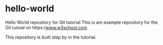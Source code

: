 # hello-world
Hello World repository for Git tutorial
This is am example repository for the Git tutoial on https:/www.w3school.com

This repository is built step by in the tutorial.